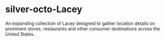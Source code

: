 # silver-octo-Lacey
An expanding collection of Lacey designed to gather location details on prominent stores, restaurants and other consumer destinations across the United States.
